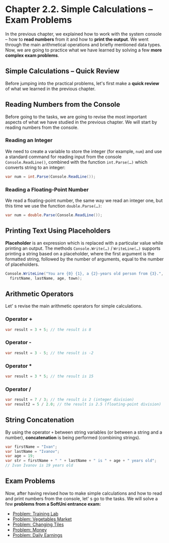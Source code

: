 # Chapter 2.2. Simple Calculations – Exam Problems

In the previous chapter, we explained how to work with the system console – how to **read numbers** from it and how to **print the output**. We went through the main arithmetical operations and briefly mentioned data types. Now, we are going to practice what we have learned by solving a few **more complex exam problems**.

## Simple Calculations – Quick Review

Before jumping into the practical problems, let's first make a **quick review** of what we learned in the previous chapter.

## Reading Numbers from the Console

Before going to the tasks, we are going to revise the most important aspects of what we have studied in the previous chapter. We will start by reading numbers from the console.

### Reading an Integer

We need to create a variable to store the integer \(for example, `num`\) and use a standard command for reading input from the console `Console.ReadLine()`, combined with the function `int.Parse(…)` which converts string to an integer:

```csharp
var num = int.Parse(Console.ReadLine());
```

### Reading a Floating-Point Number

We read a floating-point number, the same way we read an integer one, but this time we use the function `double.Parse(…)`:

```csharp
var num = double.Parse(Console.ReadLine());
```

## Printing Text Using Placeholders

**Placeholder** is an expression which is replaced with a particular value while printing an output. The methods `Console.Write(…)` / `WriteLine(…)` supports printing a string based on a placeholder, where the first argument is the formatted string, followed by the number of arguments, equal to the number of placeholders.

```csharp
Console.WriteLine("You are {0} {1}, a {2}-years old person from {3}.",
  firstName, lastName, age, town);
```

## Arithmetic Operators

Let' s revise the main arithmetic operators for simple calculations.

### Operator +

```csharp
var result = 3 + 5; // the result is 8
```

### Operator -

```csharp
var result = 3 - 5; // the result is -2
```

### Operator \*

```csharp
var result = 3 * 5; // the result is 15
```

### Operator /

```csharp
var result = 7 / 3; // the result is 2 (integer division)
var result2 = 5 / 2.0; // the result is 2.5 (floating-point division)
```

## String Concatenation

By using the operator `+` between string variables \(or between a string and a number\), **concatenation** is being performed \(combining strings\).

```csharp
var firstName = "Ivan";
var lastName = "Ivanov";
var age = 19;
var str = firstName + " " + lastName + " is " + age + " years old";
// Ivan Ivanov is 19 years old
```

## Exam Problems

Now, after having revised how to make simple calculations and how to read and print numbers from the console, let' s go to the tasks. We will solve a few **problems from a SoftUni entrance exam:**

* [Problem: Training Lab](/Content/Chapter-2-2-simple-calculations-exam-problems/exam-problems/training-lab/training-lab.md)
* [Problem: Vegetables Market](/Content/Chapter-2-2-simple-calculations-exam-problems/exam-problems/vegetables-market/vegetables-market.md)
* [Problem: Changing Tiles](/Content/Chapter-2-2-simple-calculations-exam-problems/exam-problems/change-tiles/change-tiles.md)
* [Problem: Money](/Content/Chapter-2-2-simple-calculations-exam-problems/exam-problems/money/money.md)
* [Problem: Daily Earnings](/Content/Chapter-2-2-simple-calculations-exam-problems/exam-problems/daily-earnings/daily-earnings.md)



